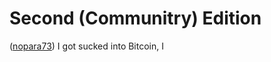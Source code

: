 # Second (Communitry) Edition  
([nopara73](https://github.com/nopara73)) I got sucked into Bitcoin, I 
